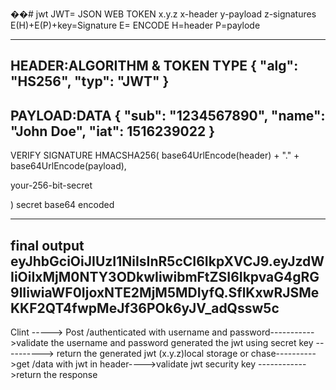 ��#   j w t 
 
JWT= JSON WEB TOKEN 
x.y.z
x-header
y-payload
z-signatures  E(H)+E(P)+key=Signature 
E= ENCODE  H=header P=paylode

-----------------
HEADER:ALGORITHM & TOKEN TYPE
{
  "alg": "HS256",
  "typ": "JWT"
}
--------------------
PAYLOAD:DATA
{
  "sub": "1234567890",
  "name": "John Doe",
  "iat": 1516239022
}
--------------------
VERIFY SIGNATURE
HMACSHA256(
  base64UrlEncode(header) + "." +
  base64UrlEncode(payload),
  
your-256-bit-secret

) secret base64 encoded

------------------------
final output 
eyJhbGciOiJIUzI1NiIsInR5cCI6IkpXVCJ9.eyJzdWIiOiIxMjM0NTY3ODkwIiwibmFtZSI6IkpvaG4gRG9lIiwiaWF0IjoxNTE2MjM5MDIyfQ.SflKxwRJSMeKKF2QT4fwpMeJf36POk6yJV_adQssw5c
------------------------------------
 
Clint -----> Post /authenticated with username and password----------->validate the username and password generated the jwt using  secret key 
----------> return the generated jwt (x.y.z)local storage or chase---------->get /data with jwt in header---->validate jwt security key 
------------>return the response 


